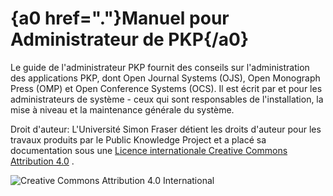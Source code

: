 # {a0 href="."}Manuel pour Administrateur de PKP{/a0}

Le guide de l'administrateur PKP fournit des conseils sur l'administration des applications PKP, dont Open Journal Systems (OJS), Open Monograph Press (OMP) et Open Conference Systems (OCS). Il est écrit  par et pour les administrateurs de système - ceux qui sont responsables de l'installation, la mise à niveau et la maintenance générale du système.

Droit d'auteur: L'Université Simon Fraser détient les droits d'auteur pour les travaux produits par le Public Knowledge Project et a placé sa documentation sous une [Licence internationale Creative Commons Attribution 4.0](https://creativecommons.org/licenses/by/4.0/) .

[](https://creativecommons.org/licenses/by/4.0/)![Creative Commons Attribution 4.0 International](https://licensebuttons.net/l/by/4.0/88x31.png)
